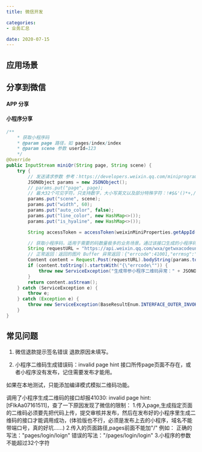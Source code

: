 ```yaml
---
title: 微信开发

categories:
- 业务汇总

date: 2020-07-15
---
```


## 应用场景

## 分享到微信
#### APP 分享

#### 小程序分享
```java
/**
    * 获取小程序码
    * @param page 路径，如 pages/index/index
    * @param scene 参数 userId=123
    */
@Override
public InputStream miniQr(String page, String scene) {
    try {
        // 发送请求参数 参考：https://developers.weixin.qq.com/miniprogram/dev/api-backend/open-api/qr-code/wxacode.getUnlimited.html#HTTPS%20%E8%B0%83%E7%94%A8
        JSONObject params = new JSONObject();
        // params.put("page", page);
        // 最大32个可见字符，只支持数字，大小写英文以及部分特殊字符：!#$&'()*+,/:;=?@-._~，其它字符请自行编码为合法字符（因不支持%，中文无法使用 urlencode 处理，请使用其他编码方式）
        params.put("scene", scene);
        params.put("width", 60);
        params.put("auto_color", false);
        params.put("line_color", new HashMap<>());
        params.put("is_hyaline", new HashMap<>());

        String accessToken = accessToken(weixinMiniProperties.getAppId(), weixinMiniProperties.getAppSecret());

        // 获取小程序码，适用于需要的码数量极多的业务场景。通过该接口生成的小程序码，永久有效，数量暂无限制。 更多用法详见 获取二维码。
        String requestURL = "https://api.weixin.qq.com/wxa/getwxacodeunlimit?access_token=" + accessToken;
        // 正常返回：返回的图片 Buffer 异常返回：{"errcode":41001,"errmsg":"access_token missing hints: [JeKcwwPfe-F5RY5!]"}
        Content content = Request.Post(requestURL).bodyString(params.toJSONString(), ContentType.APPLICATION_JSON).execute().returnContent();
        if (content.toString().startsWith("{\"errcode\"")) {
            throw new ServiceException("生成带参小程序二维码异常：" + JSONObject.parseObject(content.toString()).get("errmsg"));
        }
        return content.asStream();
    } catch (ServiceException e) {
        throw e;
    } catch (Exception e) {
        throw new ServiceException(BaseResultEnum.INTERFACE_OUTER_INVOKE_ERROR, "生成带参小程序二维码异常：" + e.getMessage(), e);
    }
}
```

## 常见问题
1. 微信退款提示签名错误
退款原因未填写。

1. 小程序二维码生成错误码：invalid page hint
接口所传page页面不存在，或者小程序没有发布，记住需要发布才能用。

如果在本地测试，只能添加编译模式模拟二维码功能。

调用了小程序生成二维码的接口却报41030: invalid page hint: [tFIkAa07161511]，查了一下原因发现了微信的限制：
1.传入page,生成指定页面的二维码必须要先把代码上传，提交审核并发布，然后在发布好的小程序里生成二维码的接口才能调用成功，(体验版也不行，必须是发布上去的小程序，域名不能带端口号，真的好坑......)
2.传入的页面路径,pages前面不能加"/"
例如：
正确的写法："pages/login/loign"
错误的写法："/pages/login/login"
3.小程序的参数不能超过32个字符
